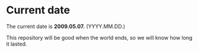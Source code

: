 # Current date

The current date is **2009.05.07.** (YYYY.MM.DD.)

This repository will be good when the world ends, so we will know how long it lasted.
